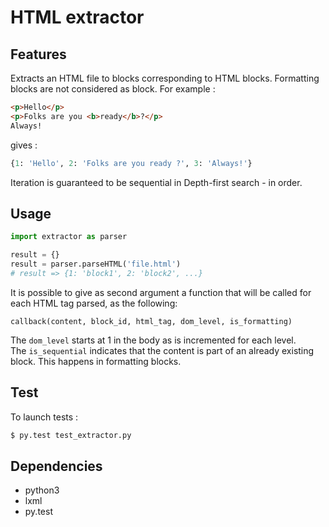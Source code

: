 # HTML extractor

## Features

Extracts an HTML file to blocks corresponding to HTML blocks. Formatting blocks
are not considered as block. For example :

```html
<p>Hello</p>
<p>Folks are you <b>ready</b>?</p>
Always!
```

gives :

```python
{1: 'Hello', 2: 'Folks are you ready ?', 3: 'Always!'}
```

Iteration is guaranteed to be sequential in Depth-first search - in order.

## Usage

```python
import extractor as parser

result = {}
result = parser.parseHTML('file.html')
# result => {1: 'block1', 2: 'block2', ...}
```

It is possible to give as second argument a function that will be called for
each HTML tag parsed, as the following:

```
callback(content, block_id, html_tag, dom_level, is_formatting)
```

The `dom_level` starts at 1 in the body as is incremented for each level.  
The `is_sequential` indicates that the content is part of an already existing
block. This happens in formatting blocks.

## Test

To launch tests :

```bash
$ py.test test_extractor.py
```

## Dependencies

* python3
* lxml
* py.test
